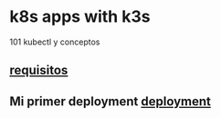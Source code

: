 # k8s apps with k3s
101 kubectl y conceptos

## [requisitos](nodos.md)
## Mi primer deployment [deployment](deployment.md)
